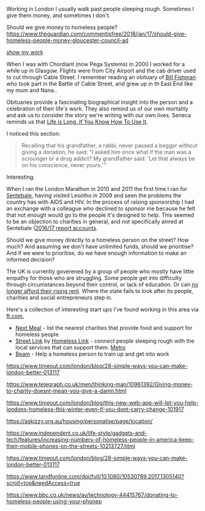 Working in London I usually walk past people sleeping rough. Sometimes I give them money, and sometimes I don't.

Should we give money to homeless people? https://www.theguardian.com/commentisfree/2018/jan/17/should-give-homeless-people-money-gloucester-council-ad

[show my work](https://austinkleon.com/show-your-work/)

When I was with Chordiant (now Pega Systems) in 2000 I worked for a while up in Glasgow. Flights were from City Airport and the cab driver used to cut through Cable Street. I remember reading an obituary of [Bill Fishman](https://www.telegraph.co.uk/news/obituaries/11480782/Professor-Bill-Fishman-East-End-historian-obituary.html)  who took part in the Battle of Cable Street, and grew up in th East End like my mum and Nana.. 

Obituaries provide a fascinating biographical insight into the person and a celebration of their life's work. They also remind us of our own mortality and ask us to consider the story we're writing with our own lives. Seneca reminds us that [Life is Long, If You Know How To Use It](https://www.brainpickings.org/2014/09/01/seneca-on-the-shortness-of-life/).

I noticed this section:

> Recalling that his grandfather, a rabbi, never passed a beggar without giving a donation, he said: “I asked him once what if the man was a scrounger or a drug addict? My grandfather said: 'Let that always be on his conscience, never yours.’ ”

Interesting.

When I ran the London Marathon in 2010 and 2011 the first time I ran for [Sentebale](http://sentebale.org/who-we-are/), having visited Lesotho in 2009 and seen the problems the country has with AIDS and HIV. In the process of raising sponsorship I had an exchange with a colleague who declined to sponsor me because he felt that not enough would go to the people it's designed to help. This seemed to be an objection to charities in general, and not specifically aimed at Sentebale ([2016/17 report accounts](http://3nci582v3ztm44c7lq3ruz2z.wpengine.netdna-cdn.com/wp-content/uploads/2018/06/LR-2016_17-SB-Report-and-Accounts_complete.pdf).

Should we give money directly to a homeless person on the street? How much? And assuming we don't have unlimited funds, should we prioritise? And if we were to prioritise, do we have enough information to make an informed decision?

The UK is currently goverened by a group of people who mostly have little empathy for those who are struggling. Some people get into difficulty through circumstances beyond their control, or lack of education. Or can [no longer afford their rising rent](https://www.theguardian.com/education/2017/may/23/homeless-teachers-ashamed-housing-crisis-professionals). Where the state fails to look after its people, charities and social entrepreneurs step in.

Here's a collection of interesting start ups I've found working in this area via [ft.com](https://www.ft.com/content/3610563e-3cb8-11e8-b9f9-de94fa33a81e), 

* [Next Meal](https://nextmeal.co.uk/) - list the nearest charities that provide food and support for homeless people 
* [Street Link](https://www.streetlink.org.uk/#) by [Homeless Link](https://www.homeless.org.uk/) - connect people sleeping rough with the local services that can support them. [Metro](https://metro.co.uk/2018/02/26/see-homeless-person-sleeping-rough-snow-7342879/)
* [Beam](https://wearebeam.org/) - Help a homeless person to train up and get into work



https://www.timeout.com/london/blog/28-simple-ways-you-can-make-london-better-013117

https://www.telegraph.co.uk/men/thinking-man/10961392/Giving-money-to-charity-doesnt-mean-you-give-a-damn.html

https://www.timeout.com/london/blog/this-new-web-app-will-let-you-help-londons-homeless-this-winter-even-if-you-dont-carry-change-101917

https://askizzy.org.au/housing/personalise/page/location/

https://www.independent.co.uk/life-style/gadgets-and-tech/features/increasing-numbers-of-homeless-people-in-america-keep-their-mobile-phones-on-the-streets-10213727.html

https://www.timeout.com/london/blog/28-simple-ways-you-can-make-london-better-013117

https://www.tandfonline.com/doi/full/10.1080/10530789.2017.1305140?scroll=top&needAccess=true

https://www.bbc.co.uk/news/av/technology-44415767/donating-to-homeless-people-using-your-phonep

